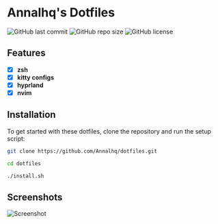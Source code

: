 # Annalhq's Dotfiles

![GitHub last commit](https://img.shields.io/github/last-commit/Annalhq/dotfiles)
![GitHub repo size](https://img.shields.io/github/repo-size/Annalhq/dotfiles)
![GitHub license](https://img.shields.io/github/license/Annalhq/dotfiles)

## Features
- [x] **zsh** 
- [x] **kitty configs**  
- [x] **hyprland**
- [x] **nvim**

## Installation

To get started with these dotfiles, clone the repository and run the setup script:

```sh
git clone https://github.com/Annalhq/dotfiles.git

cd dotfiles

./install.sh
```

## Screenshots

![Screenshot](https://github.com/user-attachments/assets/462cc1a5-d794-41be-91fc-412116b2d632)